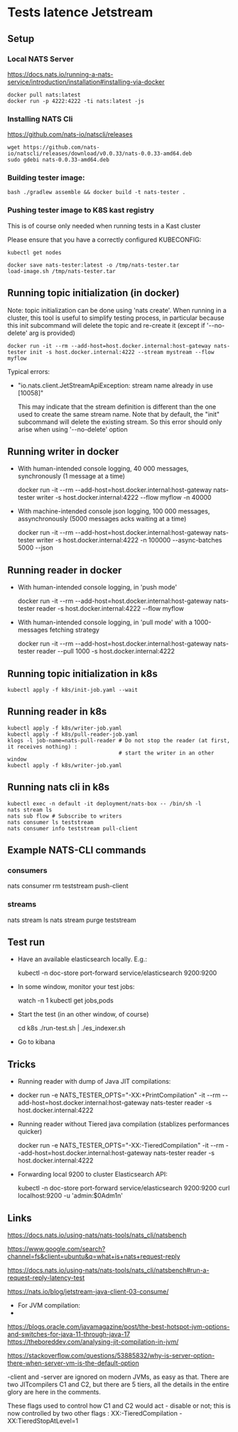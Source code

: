 # Tests latence Jetstream

## Setup


### Local NATS Server

https://docs.nats.io/running-a-nats-service/introduction/installation#installing-via-docker

	docker pull nats:latest
	docker run -p 4222:4222 -ti nats:latest -js


### Installing NATS Cli

https://github.com/nats-io/natscli/releases

	wget https://github.com/nats-io/natscli/releases/download/v0.0.33/nats-0.0.33-amd64.deb
	sudo gdebi nats-0.0.33-amd64.deb 


### Building tester image:

	bash ./gradlew assemble && docker build -t nats-tester .

### Pushing tester image to K8S kast registry

This is of course only needed when running tests in a Kast cluster

Please ensure that you have a correctly configured KUBECONFIG:

	kubectl get nodes

	docker save nats-tester:latest -o /tmp/nats-tester.tar
	load-image.sh /tmp/nats-tester.tar

## Running topic initialization (in docker)

Note: topic initialization can be done using 'nats create'. When running in a cluster, this tool is useful to simplify testing process,
in particular because this init subcommand will delete the topic and re-create it (except if '--no-delete' arg is provided)

	docker run -it --rm --add-host=host.docker.internal:host-gateway nats-tester init -s host.docker.internal:4222 --stream mystream --flow myflow



Typical errors:

* "io.nats.client.JetStreamApiException: stream name already in use [10058]"

	This may indicate that the stream definition is different than the one used to create the same stream name.
	Note that by default, the "init" subcommand will delete the existing stream. So this error should only arise when using '--no-delete' option





## Running writer in docker


* With human-intended console logging, 40 000 messages, synchronously (1 message at a time)

	docker run -it --rm --add-host=host.docker.internal:host-gateway nats-tester writer -s host.docker.internal:4222 --flow myflow -n 40000

* With machine-intended console json logging, 100 000 messages, assynchronously (5000 messages acks waiting at a time)

	docker run -it --rm --add-host=host.docker.internal:host-gateway nats-tester writer -s host.docker.internal:4222 -n 100000 --async-batches 5000 --json


## Running reader in docker

* With human-intended console logging, in 'push mode' 

	docker run -it --rm --add-host=host.docker.internal:host-gateway nats-tester reader -s host.docker.internal:4222 --flow myflow


* With human-intended console logging, in 'pull mode' with a 1000-messages fetching strategy

	docker run -it --rm --add-host=host.docker.internal:host-gateway nats-tester reader --pull 1000 -s host.docker.internal:4222


## Running topic initialization in k8s



	kubectl apply -f k8s/init-job.yaml --wait


## Running reader in k8s


	kubectl apply -f k8s/writer-job.yaml 
	kubectl apply -f k8s/pull-reader-job.yaml 
	klogs -l job-name=nats-pull-reader # Do not stop the reader (at first, it receives nothing) : 
									   # start the writer in an other window
	kubectl apply -f k8s/writer-job.yaml  


## Running nats cli in k8s

	kubectl exec -n default -it deployment/nats-box -- /bin/sh -l
	nats stream ls
	nats sub flow # Subscribe to writers
	nats consumer ls teststream
	nats consumer info teststream pull-client




## Example NATS-CLI commands

### consumers

 nats consumer rm teststream push-client

### streams
 nats stream ls
 nats stream purge teststream


## Test run

* Have an available elasticsearch locally. E.g.:


	kubectl -n doc-store port-forward service/elasticsearch 9200:9200


* In some window, monitor your test jobs:

	watch -n 1 kubectl get jobs,pods

* Start the test (in an other window, of course)

	cd k8s
	./run-test.sh  | ./es_indexer.sh 


* Go to kibana 



## Tricks

* Running reader with dump of Java JIT compilations:
* 
	docker run -e NATS_TESTER_OPTS="-XX:+PrintCompilation" -it --rm --add-host=host.docker.internal:host-gateway nats-tester reader -s host.docker.internal:4222 


* Running reader without Tiered java compilation (stablizes performances quicker)

	docker run -e NATS_TESTER_OPTS="-XX:-TieredCompilation" -it --rm --add-host=host.docker.internal:host-gateway nats-tester reader -s host.docker.internal:4222 


* Forwarding local 9200 to cluster Elasticsearch API:

	kubectl -n doc-store port-forward service/elasticsearch 9200:9200
	curl localhost:9200 -u 'admin:$0Adm1n'






## Links


https://docs.nats.io/using-nats/nats-tools/nats_cli/natsbench

https://www.google.com/search?channel=fs&client=ubuntu&q=what+is+nats+request-reply

https://docs.nats.io/using-nats/nats-tools/nats_cli/natsbench#run-a-request-reply-latency-test

https://nats.io/blog/jetstream-java-client-03-consume/

* For JVM compilation:
* 
https://blogs.oracle.com/javamagazine/post/the-best-hotspot-jvm-options-and-switches-for-java-11-through-java-17
https://theboreddev.com/analysing-jit-compilation-in-jvm/


https://stackoverflow.com/questions/53885832/why-is-server-option-there-when-server-vm-is-the-default-option

-client and -server are ignored on modern JVMs, as easy as that. There are two JITcompilers C1 and C2, but there are 5 tiers, all the details in the entire glory are here in the comments.

These flags used to control how C1 and C2 would act - disable or not; this is now controlled by two other flags : XX:-TieredCompilation -XX:TieredStopAtLevel=1




